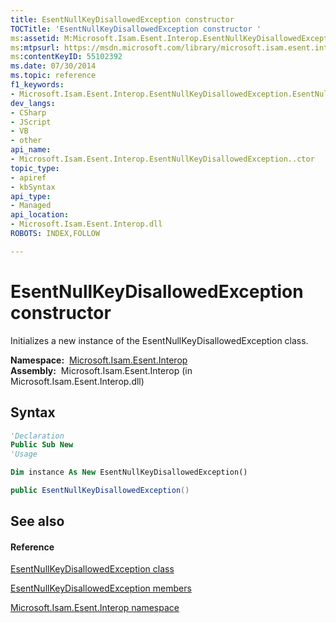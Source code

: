 ```yaml
---
title: EsentNullKeyDisallowedException constructor 
TOCTitle: 'EsentNullKeyDisallowedException constructor '
ms:assetid: M:Microsoft.Isam.Esent.Interop.EsentNullKeyDisallowedException.#ctor
ms:mtpsurl: https://msdn.microsoft.com/library/microsoft.isam.esent.interop.esentnullkeydisallowedexception.esentnullkeydisallowedexception(v=EXCHG.10)
ms:contentKeyID: 55102392
ms.date: 07/30/2014
ms.topic: reference
f1_keywords:
- Microsoft.Isam.Esent.Interop.EsentNullKeyDisallowedException.EsentNullKeyDisallowedException
dev_langs:
- CSharp
- JScript
- VB
- other
api_name: 
- Microsoft.Isam.Esent.Interop.EsentNullKeyDisallowedException..ctor
topic_type: 
- apiref
- kbSyntax
api_type: 
- Managed
api_location: 
- Microsoft.Isam.Esent.Interop.dll
ROBOTS: INDEX,FOLLOW

---
```


# EsentNullKeyDisallowedException constructor

Initializes a new instance of the EsentNullKeyDisallowedException class.

**Namespace:**  [Microsoft.Isam.Esent.Interop](./microsoft.isam.esent.interop-namespace.md)  
**Assembly:**  Microsoft.Isam.Esent.Interop (in Microsoft.Isam.Esent.Interop.dll)

## Syntax

``` vb
'Declaration
Public Sub New
'Usage

Dim instance As New EsentNullKeyDisallowedException()
```

``` csharp
public EsentNullKeyDisallowedException()
```

## See also

#### Reference

[EsentNullKeyDisallowedException class](./esentnullkeydisallowedexception-class.md)

[EsentNullKeyDisallowedException members](./esentnullkeydisallowedexception-members.md)

[Microsoft.Isam.Esent.Interop namespace](./microsoft.isam.esent.interop-namespace.md)